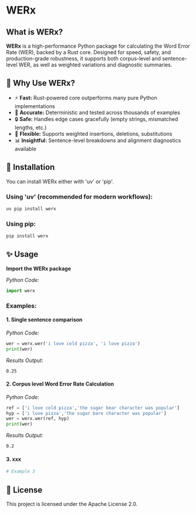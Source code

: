 # WERx

## What is WERx?

**WERx** is a high-performance Python package for calculating the Word Error Rate (WER), backed by a Rust core. Designed for speed, safety, and production-grade robustness, it supports both corpus-level and sentence-level WER, as well as weighted variations and diagnostic summaries.

## 🚀 Why Use WERx?

- ⚡ **Fast:** Rust-powered core outperforms many pure Python implementations  
- 🧪 **Accurate:** Deterministic and tested across thousands of examples  
- 🔒 **Safe:** Handles edge cases gracefully (empty strings, mismatched lengths, etc.)  
- 🔧 **Flexible:** Supports weighted insertions, deletions, substitutions  
- 📊 **Insightful:** Sentence-level breakdowns and alignment diagnostics available

## 🧩 Installation

You can install WERx either with 'uv' or 'pip'.

### Using 'uv' (recommended for modern workflows):
```bash
uv pip install werx
```

### Using pip:
```bash
pip install werx
```

## ✨ Usage
**Import the WERx package**

*Python Code:*
```python
import werx
```

### Examples:

#### 1. Single sentence comparison

*Python Code:*
```python
wer = werx.wer('i love cold pizza', 'i love pizza')
print(wer)
```

*Results Output:*
```
0.25
```

#### 2. Corpus level Word Error Rate Calculation

*Python Code:*
```python
ref = ['i love cold pizza','the sugar bear character was popular']
hyp = ['i love pizza','the sugar bare character was popular']
wer = werx.wer(ref, hyp)
print(wer)
```

*Results Output:*
```
0.2
```

#### 3. xxx
```python
# Example 3

```

## 📄 License

This project is licensed under the Apache License 2.0.



